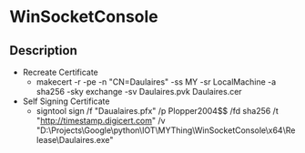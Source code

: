 # WinSocketConsole

## Description
 - Recreate Certificate
	- makecert -r -pe -n "CN=Daulaires" -ss MY -sr LocalMachine -a sha256 -sky exchange -sv Daulaires.pvk Daulaires.cer
 - Self Signing Certificate
	- signtool sign /f "Daualaires.pfx" /p Plopper2004$$ /fd sha256 /t "http://timestamp.digicert.com" /v "D:\Projects\Google\python\IOT\MYThing\WinSocketConsole\x64\Release\Daulaires.exe"